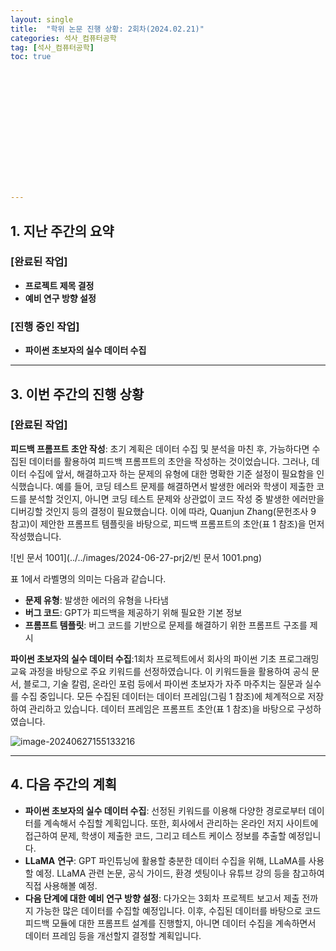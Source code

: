 ```yaml
---
layout: single
title:  "학위 논문 진행 상황: 2회차(2024.02.21)"
categories: 석사_컴퓨터공학
tag: [석사_컴퓨터공학]
toc: true















---
```


## 1. 지난 주간의 요약

### [완료된 작업]

- **프로젝트 제목 결정**
- **예비 연구 방향 설정**

### [진행 중인 작업]

- **파이썬 초보자의 실수 데이터 수집**

---

## 3. 이번 주간의 진행 상황

### [완료된 작업]

**피드백 프롬프트 초안 작성**: 초기 계획은 데이터 수집 및 분석을 마친 후, 가능하다면 수집된 데이터를 활용하여 피드백 프롬프트의 초안을 작성하는 것이었습니다. 그러나, 데이터 수집에 앞서, 해결하고자 하는 문제의 유형에 대한 명확한 기준 설정이 필요함을 인식했습니다. 예를 들어, 코딩 테스트 문제를 해결하면서 발생한 에러와 학생이 제출한 코드를 분석할 것인지, 아니면 코딩 테스트 문제와 상관없이 코드 작성 중 발생한 에러만을 디버깅할 것인지 등의 결정이 필요했습니다.
 이에 따라, Quanjun Zhang(문헌조사 9 참고)이 제안한 프롬프트 템플릿을 바탕으로, 피드백 프롬프트의 초안(표 1 참조)을 먼저 작성했습니다.

![빈 문서 1001](../../images/2024-06-27-prj2/빈 문서 1001.png)

표 1에서 라벨명의 의미는 다음과 같습니다.

- **문제 유형**: 발생한 에러의 유형을 나타냄
- **버그 코드**: GPT가 피드백을 제공하기 위해 필요한 기본 정보
- **프롬프트 템플릿**: 버그 코드를 기반으로 문제를 해결하기 위한 프롬프트 구조를 제시

**파이썬 초보자의 실수 데이터 수집**:1회차 프로젝트에서 회사의 파이썬 기초 프로그래밍 교육 과정을 바탕으로 주요 키워드를 선정하였습니다. 이 키워드들을 활용하여 공식 문서, 블로그, 기술 칼럼, 온라인 포럼 등에서 파이썬 초보자가 자주 마주치는 질문과 실수를 수집 중입니다. 모든 수집된 데이터는 데이터 프레임(그림 1 참조)에 체계적으로 저장하여 관리하고 있습니다. 데이터 프레임은 프롬프트 초안(표 1 참조)을 바탕으로 구성하였습니다.

![image-20240627155133216](../../images/2024-06-27-prj2/image-20240627155133216.png)



---

## 4. 다음 주간의 계획

- **파이썬 초보자의 실수 데이터 수집**: 선정된 키워드를 이용해 다양한 경로로부터 데이터를 계속해서 수집할 계획입니다. 또한, 회사에서 관리하는 온라인 저지 사이트에 접근하여 문제, 학생이 제출한 코드, 그리고 테스트 케이스 정보를 추출할 예정입니다.
- **LLaMA** **연구**: GPT 파인튜닝에 활용할 충분한 데이터 수집을 위해, LLaMA를 사용할 예정. LLaMA 관련 논문, 공식 가이드, 환경 셋팅이나 유튜브 강의 등을 참고하여 직접 사용해볼 예정.
- **다음 단계에 대한 예비 연구 방향 설정**: 다가오는 3회차 프로젝트 보고서 제출 전까지 가능한 많은 데이터를 수집할 예정입니다. 이후, 수집된 데이터를 바탕으로 코드 피드백 모듈에 대한 프롬프트 설계를 진행할지, 아니면 데이터 수집을 계속하면서 데이터 프레임 등을 개선할지 결정할 계획입니다.
